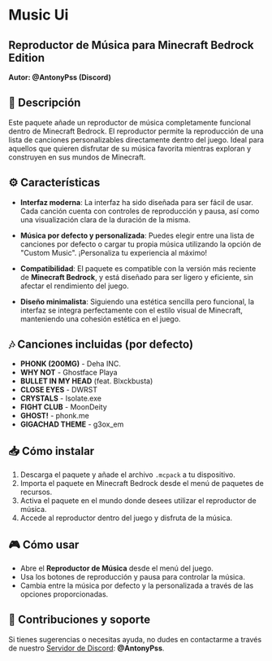 # Music Ui
## Reproductor de Música para Minecraft Bedrock Edition

**Autor: @AntonyPss (Discord)**

## 📝 Descripción

Este paquete añade un reproductor de música completamente funcional dentro de Minecraft Bedrock. El reproductor permite la reproducción de una lista de canciones personalizables directamente dentro del juego. Ideal para aquellos que quieren disfrutar de su música favorita mientras exploran y construyen en sus mundos de Minecraft.

## ⚙️ Características

- **Interfaz moderna**: La interfaz ha sido diseñada para ser fácil de usar. Cada canción cuenta con controles de reproducción y pausa, así como una visualización clara de la duración de la misma.
  
- **Música por defecto y personalizada**: Puedes elegir entre una lista de canciones por defecto o cargar tu propia música utilizando la opción de "Custom Music". ¡Personaliza tu experiencia al máximo!

- **Compatibilidad**: El paquete es compatible con la versión más reciente de **Minecraft Bedrock**, y está diseñado para ser ligero y eficiente, sin afectar el rendimiento del juego.

- **Diseño minimalista**: Siguiendo una estética sencilla pero funcional, la interfaz se integra perfectamente con el estilo visual de Minecraft, manteniendo una cohesión estética en el juego.

## 🎶 Canciones incluidas (por defecto)

- **PHONK (200MG)** - Deha INC.
- **WHY NOT** - Ghostface Playa
- **BULLET IN MY HEAD** (feat. Blxckbusta)
- **CLOSE EYES** - DWRST
- **CRYSTALS** - Isolate.exe
- **FIGHT CLUB** - MoonDeity
- **GHOST!** - phonk.me
- **GIGACHAD THEME** - g3ox_em

## 📥 Cómo instalar

1. Descarga el paquete y añade el archivo `.mcpack` a tu dispositivo.
2. Importa el paquete en Minecraft Bedrock desde el menú de paquetes de recursos.
3. Activa el paquete en el mundo donde desees utilizar el reproductor de música.
4. Accede al reproductor dentro del juego y disfruta de la música.

## 🎮 Cómo usar

- Abre el **Reproductor de Música** desde el menú del juego.
- Usa los botones de reproducción y pausa para controlar la música.
- Cambia entre la música por defecto y la personalizada a través de las opciones proporcionadas.

## 💬 Contribuciones y soporte

Si tienes sugerencias o necesitas ayuda, no dudes en contactarme a través de nuestro [Servidor de Discord](): **@AntonyPss**.